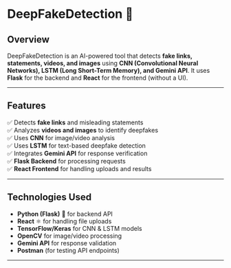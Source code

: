 # DeepFakeDetection 🚀  

## Overview  
DeepFakeDetection is an AI-powered tool that detects **fake links, statements, videos, and images** using **CNN (Convolutional Neural Networks), LSTM (Long Short-Term Memory), and Gemini API**. It uses **Flask** for the backend and **React** for the frontend (without a UI).  

---

## Features  
✅ Detects **fake links** and misleading statements  
✅ Analyzes **videos and images** to identify deepfakes  
✅ Uses **CNN** for image/video analysis  
✅ Uses **LSTM** for text-based deepfake detection  
✅ Integrates **Gemini API** for response verification  
✅ **Flask Backend** for processing requests  
✅ **React Frontend** for handling uploads and results  

---

## Technologies Used  
- **Python (Flask)** 🐍 for backend API  
- **React** ⚛️ for handling file uploads  
- **TensorFlow/Keras** for CNN & LSTM models  
- **OpenCV** for image/video processing  
- **Gemini API** for response validation  
- **Postman** (for testing API endpoints)  

---
